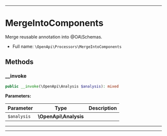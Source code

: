 ***

# MergeIntoComponents

Merge reusable annotation into @OA\Schemas.



* Full name: `\OpenApi\Processors\MergeIntoComponents`




## Methods


### __invoke



```php
public __invoke(\OpenApi\Analysis $analysis): mixed
```








**Parameters:**

| Parameter | Type | Description |
|-----------|------|-------------|
| `$analysis` | **\OpenApi\Analysis** |  |




***


***

